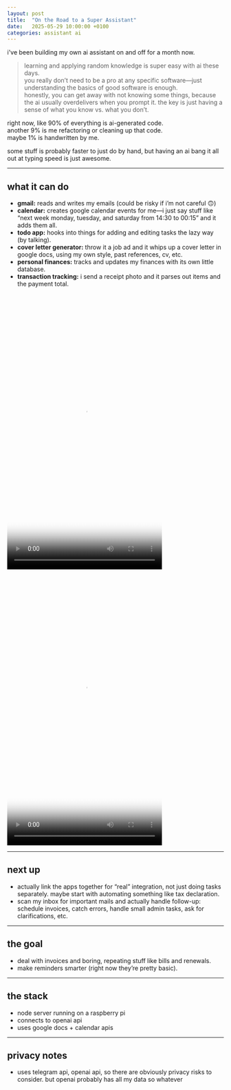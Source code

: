 ```yaml
---
layout: post
title:  "On the Road to a Super Assistant"
date:   2025-05-29 10:00:00 +0100
categories: assistant ai
---
```


i've been building my own ai assistant on and off for a month now.

> learning and applying random knowledge is super easy with ai these days.  
> you really don’t need to be a pro at any specific software—just understanding the basics of good software is enough.  
> honestly, you can get away with not knowing some things, because the ai usually overdelivers when you prompt it.
> the key is just having a sense of what you know vs. what you don’t.

right now, like 90% of everything is ai-generated code.  
another 9% is me refactoring or cleaning up that code.  
maybe 1% is handwritten by me.

some stuff is probably faster to just do by hand, but having an ai bang it all out at typing speed is just awesome.

---

## what it can do

- **gmail:** reads and writes my emails (could be risky if i’m not careful 🙃)
- **calendar:** creates google calendar events for me—i just say stuff like “next week monday, tuesday, and saturday from 14:30 to 00:15” and it adds them all.
- **todo app:** hooks into things for adding and editing tasks the lazy way (by talking).
- **cover letter generator:** throw it a job ad and it whips up a cover letter in google docs, using my own style, past references, cv, etc.
- **personal finances:** tracks and updates my finances with its own little database.
- **transaction tracking:** i send a receipt photo and it parses out items and the payment total.

<div class="video-container">
  <video width="360" height="640" controls class="centered-video" poster="/assets/videos/gcal_h264_thumbnail.jpg">
    <source src="/assets/videos/gcal_h264.mp4" type="video/mp4">
    Your browser does not support the video tag.
  </video>
</div>
<div class="video-container">
  <video width="360" height="640" controls class="centered-video" poster="/assets/videos/letter_h264_thumbnail.jpg">
    <source src="/assets/videos/letter_h264.mp4" type="video/mp4">
    Your browser does not support the video tag.
  </video>
</div>

---

## next up

- actually link the apps together for “real” integration, not just doing tasks separately.
  maybe start with automating something like tax declaration.
- scan my inbox for important mails and actually handle follow-up: schedule invoices, catch errors, handle small admin tasks, ask for clarifications, etc.

---

## the goal

- deal with invoices and boring, repeating stuff like bills and renewals.
- make reminders smarter (right now they’re pretty basic).

---

## the stack

- node server running on a raspberry pi
- connects to openai api
- uses google docs + calendar apis

---

## privacy notes

- uses telegram api, openai api, so there are obviously privacy risks to consider. but openai probably has all my data so whatever

